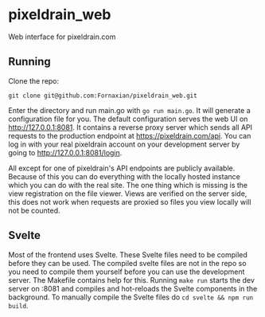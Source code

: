 # pixeldrain_web

Web interface for pixeldrain.com

## Running

Clone the repo:

```
git clone git@github.com:Fornaxian/pixeldrain_web.git
```

Enter the directory and run main.go with `go run main.go`. It will generate a
configuration file for you. The default configuration serves the web UI on
http://127.0.0.1:8081. It contains a reverse proxy server which sends all API
requests to the production endpoint at https://pixeldrain.com/api. You can log
in with your real pixeldrain account on your development server by going to
http://127.0.0.1:8081/login.

All except for one of pixeldrain's API endpoints are publicly available. Because
of this you can do everything with the locally hosted instance which you can do
with the real site. The one thing which is missing is the view registration on
the file viewer. Views are verified on the server side, this does not work when
requests are proxied so files you view locally will not be counted.

## Svelte

Most of the frontend uses Svelte. These Svelte files need to be compiled before
they can be used. The compiled svelte files are not in the repo so you need to
compile them yourself before you can use the development server. The Makefile
contains help for this. Running `make run` starts the dev server on :8081 and
compiles and hot-reloads the Svelte components in the background. To manually
compile the Svelte files do `cd svelte && npm run build`.
